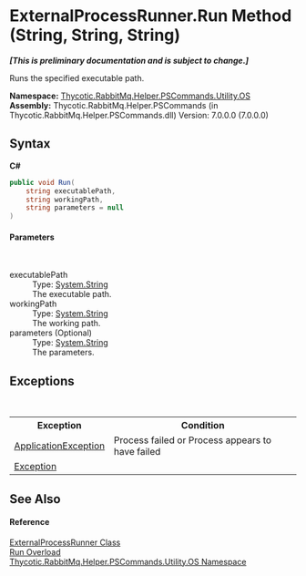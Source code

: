 # ExternalProcessRunner.Run Method (String, String, String)
 _**\[This is preliminary documentation and is subject to change.\]**_

Runs the specified executable path.

**Namespace:**&nbsp;<a href="N_Thycotic_RabbitMq_Helper_PSCommands_Utility_OS">Thycotic.RabbitMq.Helper.PSCommands.Utility.OS</a><br />**Assembly:**&nbsp;Thycotic.RabbitMq.Helper.PSCommands (in Thycotic.RabbitMq.Helper.PSCommands.dll) Version: 7.0.0.0 (7.0.0.0)

## Syntax

**C#**<br />
``` C#
public void Run(
	string executablePath,
	string workingPath,
	string parameters = null
)
```


#### Parameters
&nbsp;<dl><dt>executablePath</dt><dd>Type: <a href="http://msdn2.microsoft.com/en-us/library/s1wwdcbf" target="_blank">System.String</a><br />The executable path.</dd><dt>workingPath</dt><dd>Type: <a href="http://msdn2.microsoft.com/en-us/library/s1wwdcbf" target="_blank">System.String</a><br />The working path.</dd><dt>parameters (Optional)</dt><dd>Type: <a href="http://msdn2.microsoft.com/en-us/library/s1wwdcbf" target="_blank">System.String</a><br />The parameters.</dd></dl>

## Exceptions
&nbsp;<table><tr><th>Exception</th><th>Condition</th></tr><tr><td><a href="http://msdn2.microsoft.com/en-us/library/ww58ded5" target="_blank">ApplicationException</a></td><td>Process failed or Process appears to have failed</td></tr><tr><td><a href="http://msdn2.microsoft.com/en-us/library/c18k6c59" target="_blank">Exception</a></td><td /></tr></table>

## See Also


#### Reference
<a href="T_Thycotic_RabbitMq_Helper_PSCommands_Utility_OS_ExternalProcessRunner">ExternalProcessRunner Class</a><br /><a href="Overload_Thycotic_RabbitMq_Helper_PSCommands_Utility_OS_ExternalProcessRunner_Run">Run Overload</a><br /><a href="N_Thycotic_RabbitMq_Helper_PSCommands_Utility_OS">Thycotic.RabbitMq.Helper.PSCommands.Utility.OS Namespace</a><br />